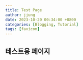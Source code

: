 ```yaml
---
title: Test Page
author: jjung
date: 2023-10-20 00:34:00 +0800
categories: [Blogging, Tutorial]
tags: [favicon]
---
```


## 테스트용 페이지


